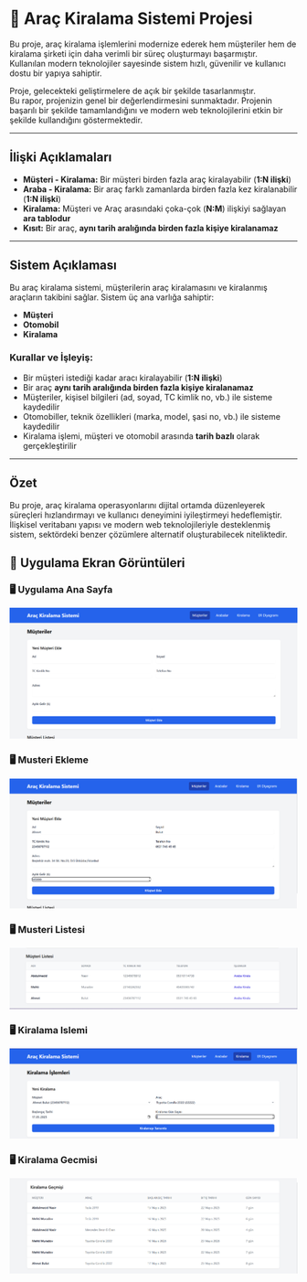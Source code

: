 # 🚗 Araç Kiralama Sistemi Projesi

Bu proje, araç kiralama işlemlerini modernize ederek hem müşteriler hem de kiralama şirketi için daha verimli bir süreç oluşturmayı başarmıştır.  
Kullanılan modern teknolojiler sayesinde sistem hızlı, güvenilir ve kullanıcı dostu bir yapıya sahiptir.  

Proje, gelecekteki geliştirmelere de açık bir şekilde tasarlanmıştır.  
Bu rapor, projenizin genel bir değerlendirmesini sunmaktadır. Projenin başarılı bir şekilde tamamlandığını ve modern web teknolojilerini etkin bir şekilde kullandığını göstermektedir.

---

##  İlişki Açıklamaları

- **Müşteri - Kiralama:** Bir müşteri birden fazla araç kiralayabilir (**1:N ilişki**)
- **Araba - Kiralama:** Bir araç farklı zamanlarda birden fazla kez kiralanabilir (**1:N ilişki**)
- **Kiralama:** Müşteri ve Araç arasındaki çoka-çok (**N:M**) ilişkiyi sağlayan **ara tablodur**
- **Kısıt:** Bir araç, **aynı tarih aralığında birden fazla kişiye kiralanamaz**

---

##  Sistem Açıklaması

Bu araç kiralama sistemi, müşterilerin araç kiralamasını ve kiralanmış araçların takibini sağlar. Sistem üç ana varlığa sahiptir:

- **Müşteri**
- **Otomobil**
- **Kiralama**

###  Kurallar ve İşleyiş:
- Bir müşteri istediği kadar aracı kiralayabilir (**1:N ilişki**)
- Bir araç **aynı tarih aralığında birden fazla kişiye kiralanamaz**
- Müşteriler, kişisel bilgileri (ad, soyad, TC kimlik no, vb.) ile sisteme kaydedilir
- Otomobiller, teknik özellikleri (marka, model, şasi no, vb.) ile sisteme kaydedilir
- Kiralama işlemi, müşteri ve otomobil arasında **tarih bazlı** olarak gerçekleştirilir

---

##  Özet

Bu proje, araç kiralama operasyonlarını dijital ortamda düzenleyerek süreçleri hızlandırmayı ve kullanıcı deneyimini iyileştirmeyi hedeflemiştir.  
İlişkisel veritabanı yapısı ve modern web teknolojileriyle desteklenmiş sistem, sektördeki benzer çözümlere alternatif oluşturabilecek niteliktedir.

## 📸 Uygulama Ekran Görüntüleri

### 🖥️ Uygulama Ana Sayfa
![Uygulama Ana Sayfa](https://github.com/AbdulmecidNasir/Car_Rental_Platform/blob/d51fb1465989d6496305920c86b6767c7c0d6ef0/screenshots/Screenshot%202025-05-16%20081804.png)

### 🖥️ Musteri Ekleme
![Musteri Ekleme](https://github.com/AbdulmecidNasir/Car_Rental_Platform/blob/d51fb1465989d6496305920c86b6767c7c0d6ef0/screenshots/Screenshot%202025-05-16%20082121.png)

### 🖥️ Musteri Listesi
![Musteri Listesi](https://github.com/AbdulmecidNasir/Car_Rental_Platform/blob/d51fb1465989d6496305920c86b6767c7c0d6ef0/screenshots/Screenshot%202025-05-16%20082357.png)

### 🖥️ Kiralama Islemi
![Kiralama Islemi](https://github.com/AbdulmecidNasir/Car_Rental_Platform/blob/d51fb1465989d6496305920c86b6767c7c0d6ef0/screenshots/Screenshot%202025-05-16%20082546.png)

### 🖥️ Kiralama Gecmisi
![Kiralama Gecmisi](https://github.com/AbdulmecidNasir/Car_Rental_Platform/blob/d51fb1465989d6496305920c86b6767c7c0d6ef0/screenshots/Screenshot%202025-05-16%20082612.png)



